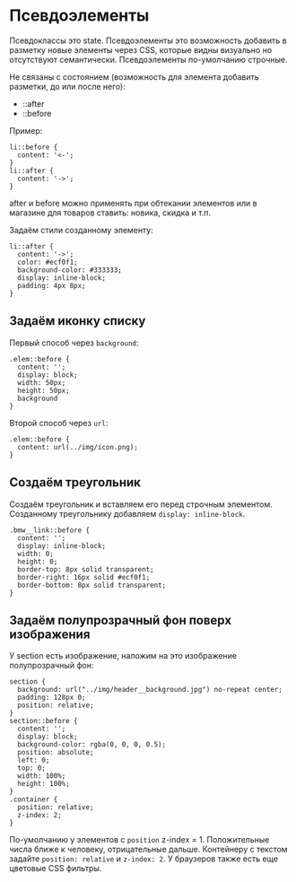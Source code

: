 # Псевдоэлементы
Псевдоклассы это state. Псевдоэлементы это возможность добавить в разметку новые элементы через CSS, которые видны визуально но отсутствуют семантически. Псевдоэлементы по-умолчанию строчные.

Не связаны с состоянием (возможность для элемента добавить разметки, до или после него):
- ::after
- ::before

Пример:

    li::before {
      content: '<-';
    }
    li::after {
      content: '->';
    }

after и before можно применять при обтекании элементов или в магазине для товаров ставить: новика, скидка и т.п.

Задаём стили созданному элементу:

    li::after {
      content: '->';
      color: #ecf0f1;
      background-color: #333333;
      display: inline-block;
      padding: 4px 8px;
    }

## Задаём иконку списку

Первый способ через `background`:

    .elem::before {
      content: '';
      display: block;
      width: 50px;
      height: 50px;
      background
    }

Второй способ через `url`:

    .elem::before {
      content: url(../img/icon.png);
    }

## Создаём треугольник
Создаём треугольник и вставляем его перед строчным элементом. Созданному треугольнику добавляем `displaу: inline-block`.

    .bmw__link::before {
      content: '';
      display: inline-block;
      width: 0;
      height: 0;
      border-top: 8px solid transparent;
      border-right: 16px solid #ecf0f1;
      border-bottom: 8px solid transparent;
    }

## Задаём полупрозрачный фон поверх изображения
У section есть изображение, наложим на это изображение полупрозрачный фон:

    section {
      background: url("../img/header__background.jpg") no-repeat center;
      padding: 128px 0;
      position: relative;
    }
    section::before {
      content: '';
      display: block;
      background-color: rgba(0, 0, 0, 0.5);
      position: absolute;
      left: 0;
      top: 0;
      width: 100%;
      height: 100%;
    }
    .container {
      position: relative;
      z-index: 2;
    }

По-умолчанию у элементов с `position` z-index = 1. Положительные числа ближе к человеку, отрицательные дальше. Контейнеру с текстом задайте `position: relative` и `z-index: 2`. У браузеров также есть еще цветовые CSS фильтры.
